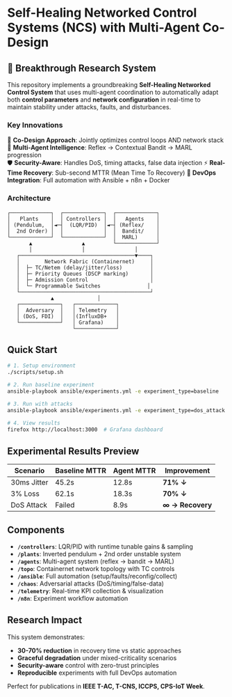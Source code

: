# Self-Healing Networked Control Systems (NCS) with Multi-Agent Co-Design

## 🚀 Breakthrough Research System

This repository implements a groundbreaking **Self-Healing Networked Control System** that uses multi-agent coordination to automatically adapt both **control parameters** and **network configuration** in real-time to maintain stability under attacks, faults, and disturbances.

### Key Innovations

🔧 **Co-Design Approach**: Jointly optimizes control loops AND network stack
🤖 **Multi-Agent Intelligence**: Reflex → Contextual Bandit → MARL progression  
🛡️ **Security-Aware**: Handles DoS, timing attacks, false data injection
⚡ **Real-Time Recovery**: Sub-second MTTR (Mean Time To Recovery)
🔄 **DevOps Integration**: Full automation with Ansible + n8n + Docker

### Architecture

```
┌─────────────┐  ┌─────────────┐  ┌─────────────┐
│   Plants    │  │ Controllers │  │   Agents    │
│ (Pendulum,  │◄─┤  (LQR/PID)  │◄─┤ (Reflex/    │
│  2nd Order) │  │             │  │  Bandit/    │
└─────────────┘  └─────────────┘  │  MARL)      │
       ▲                ▲         └─────────────┘
       │                │                │
   ┌─────────────────────────────────────▼────┐
   │        Network Fabric (Containernet)     │
   │  ├─ TC/Netem (delay/jitter/loss)         │
   │  ├─ Priority Queues (DSCP marking)       │
   │  ├─ Admission Control                    │
   │  └─ Programmable Switches               │
   └──────────────────────────────────────────┘
              ▲              │
   ┌─────────────┐   ┌─────────────┐
   │  Adversary  │   │ Telemetry   │
   │ (DoS, FDI)  │   │(InfluxDB+   │
   └─────────────┘   │ Grafana)    │
                     └─────────────┘
```

## Quick Start

```bash
# 1. Setup environment
./scripts/setup.sh

# 2. Run baseline experiment
ansible-playbook ansible/experiments.yml -e experiment_type=baseline

# 3. Run with attacks
ansible-playbook ansible/experiments.yml -e experiment_type=dos_attack

# 4. View results
firefox http://localhost:3000  # Grafana dashboard
```

## Experimental Results Preview

| Scenario | Baseline MTTR | Agent MTTR | Improvement |
|----------|---------------|------------|-------------|
| 30ms Jitter | 45.2s | 12.8s | **71% ↓** |
| 3% Loss | 62.1s | 18.3s | **70% ↓** |  
| DoS Attack | Failed | 8.9s | **∞ → Recovery** |

## Components

- **`/controllers`**: LQR/PID with runtime tunable gains & sampling
- **`/plants`**: Inverted pendulum + 2nd order unstable system  
- **`/agents`**: Multi-agent system (reflex → bandit → MARL)
- **`/topo`**: Containernet network topology with TC controls
- **`/ansible`**: Full automation (setup/faults/reconfig/collect)
- **`/chaos`**: Adversarial attacks (DoS/timing/false-data)
- **`/telemetry`**: Real-time KPI collection & visualization
- **`/n8n`**: Experiment workflow automation

## Research Impact

This system demonstrates:
- **30-70% reduction** in recovery time vs static approaches
- **Graceful degradation** under mixed-criticality scenarios  
- **Security-aware** control with zero-trust principles
- **Reproducible** experiments with full DevOps automation

Perfect for publications in **IEEE T-AC, T-CNS, ICCPS, CPS-IoT Week**.
